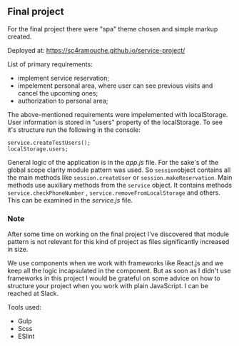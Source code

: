 ## Final project

For the final project there were "spa" theme chosen and simple markup created.

Deployed at: https://sc4ramouche.github.io/service-project/

List of primary requirements:
* implement service reservation;
* impelement personal area, where user can see previous visits and cancel the upcoming ones;
* authorization to personal area;

The above-mentioned requirements were impelemented with localStorage. User information is stored in "users" property of the localStorage. To see it's structure run the following in the console:

```
service.createTestUsers();
localStorage.users; 
```

General logic of the application is in the _app.js_ file. For the sake's of the global scope clarity module pattern was used. So `session`object contains all the main methods like `session.createUser` or `session.makeReservation`. Main methods use auxiliary methods from the `service` object. It contains methods `service.checkPhoneNumber` , `service.removeFromLocalStorage` and others. This can be examined in the _service.js_ file.

### Note

After some time on working on the final project I've discovered that module pattern is not relevant for this kind of project as files significantly increased in size.

We use components when we work with frameworks like React.js and we keep all the logic incapsulated in the component. But as soon as I didn't use frameworks in this project I would be grateful on some advice on how to structure your project when you work with plain JavaScript. I can be reached at Slack.

Tools used:
* Gulp
* Scss
* ESlint
